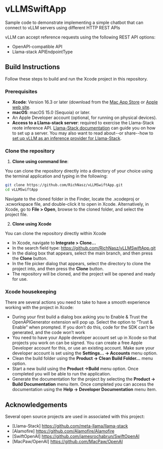 # vLLMSwiftApp
Sample code to demonstrate implementing a simple chatbot that can connect to vLLM servers using different HTTP REST APIs

vLLM can accept reference requests using the following REST API options:
- OpenAPI-compatible API
- Llama-stack APIEndpointType

## Build Instructions

Follow these steps to build and run the Xcode project in this repository.

### Prerequisites
- **Xcode**: Version 16.3 or later (download from the [Mac App Store](https://apps.apple.com/us/app/xcode/id497799835) or [Apple web site](https://developer.apple.com/xcode/).
- **macOS**: macOS 15.0 (Sequoia) or later.
- An Apple Developer account (optional, for running on physical devices).
- **Access to a Llama-stack server**: required to exercise the Llama-Stack reote inference API. [Llama-Stack documentation](https://llama-stack.readthedocs.io/en/latest/getting_started/detailed_tutorial.html#step-1-installation-and-setup) can guide you on how to set up a server. You may also want to read about--or share--how to [set up vLLM as an inference provider for Llama-Stack](https://blog.vllm.ai/2025/01/27/intro-to-llama-stack-with-vllm.html).

### Clone the repository

1. **Clone using command line**:

You can clone the repository directly into a directory of your choice using the terminal application and typing in the following:
   ```bash
   git clone https://github.com/RichNasz/vLLMSwiftApp.git
   cd vLLMSwiftApp
   ```
   
Navigate to the cloned folder in the Finder, locate the .xcodeproj or .xcworkspace file, and double-click it to open in Xcode.
Alternatively, in Xcode, go to **File > Open**, browse to the cloned folder, and select the project file.
   
2. **Clone using Xcode**

You can clone the repository directly within Xcode
- In Xcode, navigate to **Integrate > Clone...**
- In the search field type: https://github.com/RichNasz/vLLMSwiftApp.git
- In the dialog box that appears, select the main branch, and then press the **Clone** button.
- In the file picker dialog that appears, select the directory to clone the project into, and then press the **Clone** button.
- The repository will be cloned, and the project will be opened and ready for use.
	
### Xcode housekeeping

There are several actions you need to take to have a smooth experience working with the project in Xcode:
- During your first build a dialog box asking you to Enable & Trust the OpenAPIGenerator extension will pop up. Select the option to “Trust & Enable” when prompted. If you don’t do this, code for the SDK can’t be generated, and the code won’t work
- You need to have your Apple developer account set up in Xcode so that projects you work on can be signed. You can create a free Apple Developer account for this, or use an existing account. Make sure your developer account is set using the **Settings… -> Accounts** menu option.
- Clean the build folder using the **Product -> Clean Build Folder…** menu option.
- Start a new build using the **Product ->Build** menu option. Once completed you will be able to run the application.
- Generate the documentation for the project by selecting the **Product -> Build Documentation** menu item. Once completed you can access the documentation using the **Help -> Developer Documentation** menu item.
	
## Acknowledgements

Several open source projects are used in associated with this project:
- [Llama-Stack] https://github.com/meta-llama/llama-stack
- [Alamofire] https://github.com/Alamofire/Alamofire
- [SwiftOpenAI] https://github.com/jamesrochabrun/SwiftOpenAI
- [MacPaw/OpenAI] https://github.com/MacPaw/OpenAI
